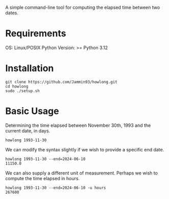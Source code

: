 A simple command-line tool for computing the elapsed time between two dates.

# Requirements

OS: Linux/POSIX
Python Version: >= Python 3.12

# Installation

```console
git clone https://github.com/Jammin93/howlong.git
cd howlong
sudo ./setup.sh
```

# Basic Usage

Determining the time elapsed between November 30th, 1993 and the current date, in days.

```console
howlong 1993-11-30
```

We can modify the syntax slightly if we wish to provide a specific end date.

```console
howlong 1993-11-30 --end=2024-06-10
11150.0
```
We can also supply a different unit of measurement. Perhaps we wish to compute the time elapsed in hours.

```console
howlong 1993-11-30 --end=2024-06-10 -u hours
267600
```
